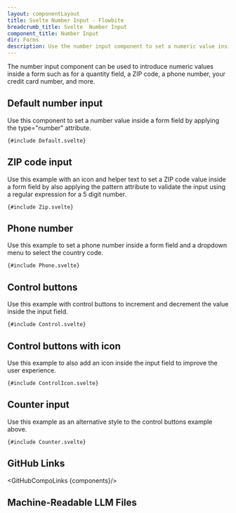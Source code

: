 ```yaml
---
layout: componentLayout
title: Svelte Number Input - Flowbite
breadcrumb_title: Svelte  Number Input
component_title: Number Input
dir: Forms
description: Use the number input component to set a numeric value inside a form field based on multiple styles, variants, and layouts that can be used in product pages, forms, and more
---
```


<script lang="ts">
  import { TableProp, TableDefaultRow,  CompoAttributesViewer, GitHubCompoLinks, Seealso, LlmLink } from '../../utils'

  const components = 'Input'
  const relatedLinks = ['/docs/forms/input-field','/docs/forms/floating-label', '/docs/extend/tags' ]
</script>

The number input component can be used to introduce numeric values inside a form such as for a quantity field, a ZIP code, a phone number, your credit card number, and more.

## Default number input

Use this component to set a number value inside a form field by applying the type="number" attribute.

```svelte example
{#include Default.svelte}
```

## ZIP code input

Use this example with an icon and helper text to set a ZIP code value inside a form field by also applying the pattern attribute to validate the input using a regular expression for a 5 digit number.

```svelte example
{#include Zip.svelte}
```

## Phone number

Use this example to set a phone number inside a form field and a dropdown menu to select the country code.

```svelte example class="h-64"
{#include Phone.svelte}
```

## Control buttons

Use this example with control buttons to increment and decrement the value inside the input field.

```svelte example
{#include Control.svelte}
```

## Control buttons with icon

Use this example to also add an icon inside the input field to improve the user experience.

```svelte example
{#include ControlIcon.svelte}
```

## Counter input

Use this example as an alternative style to the control buttons example above.

```svelte example
{#include Counter.svelte}
```

## GitHub Links

<GitHubCompoLinks {components}/>

## Machine-Readable LLM Files

<LlmLink />